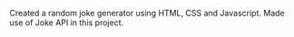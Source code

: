 Created a random joke generator using HTML, CSS and Javascript. Made use of Joke API in this project.
